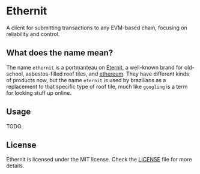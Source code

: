 # Ethernit

A client for submitting transactions to any EVM-based chain, focusing on
reliability and control.

## What does the name mean?

The name `ethernit` is a portmanteau on [Eternit](https://www.eternit.com.br/),
a well-known brand for old-school, asbestos-filled roof tiles, and
[ethereum](https://ethereum.org/). They have different kinds of products now,
but the name `eternit` is used by brazilians as a replacement to that specific
type of roof tile, much like `googling` is a term for looking stuff up online.

## Usage

TODO.

## License

Ethernit is licensed under the MIT license. Check the [LICENSE](./LICENSE) file
for more details.
